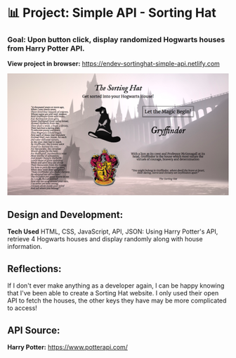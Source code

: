# 📊 Project: Simple API - Sorting Hat

### Goal: Upon button click, display randomized Hogwarts houses from Harry Potter API.

**View project in browser:** https://endev-sortinghat-simple-api.netlify.com

![alt tag](screenshot.png)

## Design and Development:
**Tech Used** HTML, CSS, JavaScript, API, JSON: 
Using Harry Potter's API, retrieve 4 Hogwarts houses and display randomly along with house information.

## Reflections:
If I don't ever make anything as a developer again, I can be happy knowing that I've been able to create a Sorting Hat website. I only used their open API to fetch the houses, the other keys they have may be more complicated to access!

## API Source:
**Harry Potter:** https://www.potterapi.com/
